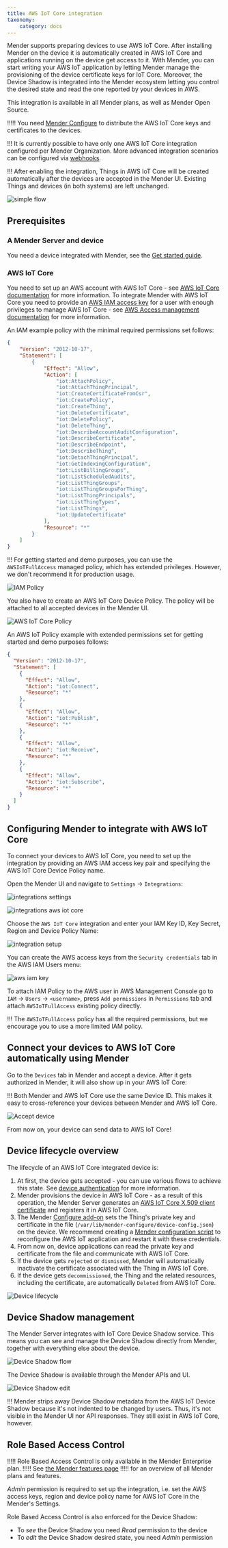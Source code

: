 ```yaml
---
title: AWS IoT Core integration
taxonomy:
    category: docs
---
```


Mender supports preparing devices to use AWS IoT Core. After installing Mender on the device it is automatically created in AWS IoT Core and applications running on the device get access to it. With Mender, you can start writing your AWS IoT application by letting Mender manage the provisioning of the device certificate keys for IoT Core. Moreover, the Device Shadow is integrated into the Mender ecosystem letting you control the desired state and read the one reported by your devices in AWS.

This integration is available in all Mender plans, as well as Mender Open Source.

!!!!! You need [Mender Configure](../../09.Add-ons/10.Configure/docs.md) to distribute the AWS IoT Core keys and certificates to the devices.

!!! It is currently possible to have only one AWS IoT Core integration configured per Mender Organization. More advanced integration scenarios can be configured via [webhooks](../07.Webhooks/docs.md).

!!! After enabling the integration, Things in AWS IoT Core will be created automatically after the devices are accepted in the Mender UI. Existing Things and devices (in both systems) are left unchanged.

![simple flow](image_1.png)


## Prerequisites

### A Mender Server and device

You need a device integrated with Mender, see the [Get started guide](../../01.Get-started/01.Preparation/01.Prepare-a-Raspberry-Pi-device/docs.md).

### AWS IoT Core

You need to set up an AWS account with AWS IoT Core - see [AWS IoT Core documentation](https://aws.amazon.com/iot-core/) for more information. To integrate Mender with AWS IoT Core you need to provide an [AWS IAM access key](https://docs.aws.amazon.com/IAM/latest/UserGuide/id_credentials_access-keys.html) for a user with enough privileges to manage AWS IoT Core - see [AWS Access management documentation](https://docs.aws.amazon.com/IAM/latest/UserGuide/access.html) for more information.

An IAM example policy with the minimal required permissions set follows:
```json
{
    "Version": "2012-10-17",
    "Statement": [
        {
            "Effect": "Allow",
            "Action": [
                "iot:AttachPolicy",
                "iot:AttachThingPrincipal",
                "iot:CreateCertificateFromCsr",
                "iot:CreatePolicy",
                "iot:CreateThing",
                "iot:DeleteCertificate",
                "iot:DeletePolicy",
                "iot:DeleteThing",
                "iot:DescribeAccountAuditConfiguration",
                "iot:DescribeCertificate",
                "iot:DescribeEndpoint",
                "iot:DescribeThing",
                "iot:DetachThingPrincipal",
                "iot:GetIndexingConfiguration",
                "iot:ListBillingGroups",
                "iot:ListScheduledAudits",
                "iot:ListThingGroups",
                "iot:ListThingGroupsForThing",
                "iot:ListThingPrincipals",
                "iot:ListThingTypes",
                "iot:ListThings",
                "iot:UpdateCertificate"
            ],
            "Resource": "*"
        }
    ]
}
```

!!! For getting started and demo purposes, you can use the `AWSIoTFullAccess` managed policy, which has extended privileges. However, we don't recommend it for production usage.

![IAM Policy](image_2.png)

You also have to create an AWS IoT Core Device Policy. The policy will be attached to all accepted devices in the Mender UI.

![AWS IoT Core Policy](image_3.png)

An AWS IoT Policy example with extended permissions set for getting started and demo purposes follows:
```json
{
  "Version": "2012-10-17",
  "Statement": [
    {
      "Effect": "Allow",
      "Action": "iot:Connect",
      "Resource": "*"
    },
    {
      "Effect": "Allow",
      "Action": "iot:Publish",
      "Resource": "*"
    },
    {
      "Effect": "Allow",
      "Action": "iot:Receive",
      "Resource": "*"
    },
    {
      "Effect": "Allow",
      "Action": "iot:Subscribe",
      "Resource": "*"
    }
  ]
}
```

## Configuring Mender to integrate with AWS IoT Core

To connect your devices to AWS IoT Core, you need to set up the integration by providing an AWS IAM access key pair and specifying the AWS IoT Core Device Policy name.

Open the Mender UI and navigate to `Settings` -> `Integrations`:


![integrations settings](image_4_a.png)


![integrations aws iot core](image_4_b.png)


Choose the `AWS IoT Core` integration and enter your IAM Key ID, Key Secret, Region and Device Policy Name:

![integration setup](image_5.png)

You can create the AWS access keys from the `Security credentials` tab in the AWS IAM Users menu:

![aws iam key](image_6.png)

To attach IAM Policy to the AWS user in AWS Management Console go to `IAM` -> `Users` -> `<username>`, press `Add permissions` in `Permissions` tab and attach `AWSIoTFullAccess` existing policy directly.

!!! The `AWSIoTFullAccess` policy has all the required permissions, but we encourage you to use a more limited IAM policy.

## Connect your devices to AWS IoT Core automatically using Mender

Go to the `Devices` tab in Mender and accept a device. After it gets authorized in Mender, it will also show up in your AWS IoT Core:

!!! Both Mender and AWS IoT Core use the same Device ID. This makes it easy to cross-reference your devices between Mender and AWS IoT Core.

![Accept device](image_7.png)

From now on, your device can send data to AWS IoT Core!

## Device lifecycle overview

The lifecycle of an AWS IoT Core integrated device is:

1. At first, the device gets accepted - you can use various flows to achieve this state. See [device authentication](../../02.Overview/13.Device-authentication/docs.md) for more information.
2. Mender provisions the device in AWS IoT Core - as a result of this operation, the Mender Server generates an [AWS IoT Core X.509 client certificate](https://docs.aws.amazon.com/iot/latest/developerguide/x509-client-certs.html) and registers it in AWS IoT Core.
3. The Mender [Configure add-on](../../09.Add-ons/10.Configure/docs.md) sets the Thing's private key and certificate in the file (`/var/lib/mender-configure/device-config.json`) on the device. We recommend creating a [Mender configuration script](../../09.Add-ons/10.Configure/01.Device-integration/docs.md) to reconfigure the AWS IoT application and restart it with these credentials.
4. From now on, device applications can read the private key and certificate from the file and communicate with AWS IoT Core.
5. If the device gets `rejected` or `dismissed`, Mender will automatically inactivate the certificate associated with the Thing in AWS IoT Core.
6. If the device gets `decommissioned`, the Thing and the related resources, including the certificate, are automatically `Deleted` from AWS IoT Core.

![Device lifecycle](device_lifecycle.png)

## Device Shadow management

The Mender Server integrates with IoT Core Device Shadow service.
This means you can see and manage the Device Shadow directly from Mender, together with everything else about the device.

![Device Shadow flow](aws-iot-device-shadow-flow.png)

The Device Shadow is available through the Mender APIs and UI.

![Device Shadow edit](device_shadow.png)

!!! Mender strips away Device Shadow metadata from the AWS IoT Device Shadow because it's not indented to be changed by users. Thus, it's not visible in the Mender UI nor API responses. They still exist in AWS IoT Core, however.

## Role Based Access Control

!!!!! Role Based Access Control is only available in the Mender Enterprise plan.
!!!!! See [the Mender features page](https://mender.io/product/features?target=_blank)
!!!!! for an overview of all Mender plans and features.

*Admin* permission is required to set up the integration,
i.e. set the AWS access keys, region and device policy name for AWS IoT Core in the Mender's Settings.

Role Based Access Control is also enforced for the Device Shadow:
* To *see* the Device Shadow you need *Read* permission to the device
* To *edit* the Device Shadow desired state, you need *Admin* permission
